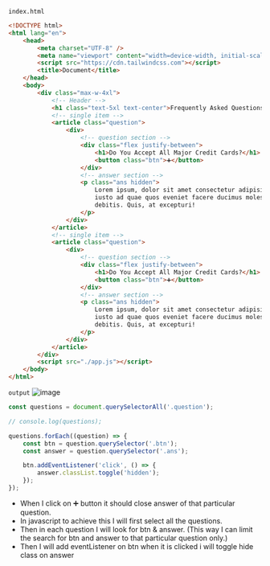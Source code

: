 `index.html`

```html
<!DOCTYPE html>
<html lang="en">
	<head>
		<meta charset="UTF-8" />
		<meta name="viewport" content="width=device-width, initial-scale=1.0" />
		<script src="https://cdn.tailwindcss.com"></script>
		<title>Document</title>
	</head>
	<body>
		<div class="max-w-4xl">
			<!-- Header -->
			<h1 class="text-5xl text-center">Frequently Asked Questions</h1>
			<!-- single item -->
			<article class="question">
				<div>
					<!-- question section -->
					<div class="flex justify-between">
						<h1>Do You Accept All Major Credit Cards?</h1>
						<button class="btn">➕</button>
					</div>
					<!-- answer section -->
					<p class="ans hidden">
						Lorem ipsum, dolor sit amet consectetur adipisicing elit. Voluptatum
						iusto ad quae quos eveniet facere ducimus molestias quaerat dolor
						debitis. Quis, at excepturi!
					</p>
				</div>
			</article>
			<!-- single item -->
			<article class="question">
				<div>
					<!-- question section -->
					<div class="flex justify-between">
						<h1>Do You Accept All Major Credit Cards?</h1>
						<button class="btn">➕</button>
					</div>
					<!-- answer section -->
					<p class="ans hidden">
						Lorem ipsum, dolor sit amet consectetur adipisicing elit. Voluptatum
						iusto ad quae quos eveniet facere ducimus molestias quaerat dolor
						debitis. Quis, at excepturi!
					</p>
				</div>
			</article>
		</div>
		<script src="./app.js"></script>
	</body>
</html>
```

`output`
![image](https://github.com/john-smilga/javascript-basic-projects/assets/86589812/71ef82d3-c6d8-4c68-897c-9ac959bbc186)

```js
const questions = document.querySelectorAll('.question');

// console.log(questions);

questions.forEach((question) => {
	const btn = question.querySelector('.btn');
	const answer = question.querySelector('.ans');

	btn.addEventListener('click', () => {
		answer.classList.toggle('hidden');
	});
});
```

- When I click on ➕ button it should close answer of that particular question.
- In javascript to achieve this I will first select all the questions.
- Then in each question I will look for btn & answer.
  (This way I can limit the search for btn and answer to that particular question only.)
- Then I will add eventListener on btn when it is clicked i will toggle hide class on answer
